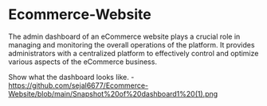 # Ecommerce-Website
The admin dashboard of an eCommerce website plays a crucial role in managing and monitoring the overall operations of the platform. It provides administrators with a centralized platform to effectively control and optimize various aspects of the eCommerce business. 

Show what the dashboard looks like. - https://github.com/sejal6677/Ecommerce-Website/blob/main/Snapshot%20of%20dashboard1%20(1).png
